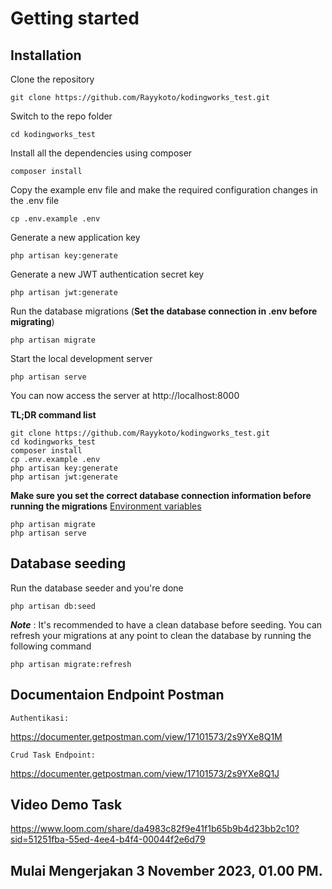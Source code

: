 # Getting started

## Installation

Clone the repository

    git clone https://github.com/Rayykoto/kodingworks_test.git

Switch to the repo folder

    cd kodingworks_test

Install all the dependencies using composer

    composer install

Copy the example env file and make the required configuration changes in the .env file

    cp .env.example .env

Generate a new application key

    php artisan key:generate

Generate a new JWT authentication secret key

    php artisan jwt:generate

Run the database migrations (**Set the database connection in .env before migrating**)

    php artisan migrate

Start the local development server

    php artisan serve

You can now access the server at http://localhost:8000

**TL;DR command list**

    git clone https://github.com/Rayykoto/kodingworks_test.git
    cd kodingworks_test
    composer install
    cp .env.example .env
    php artisan key:generate
    php artisan jwt:generate 
    
**Make sure you set the correct database connection information before running the migrations** [Environment variables](#environment-variables)

    php artisan migrate
    php artisan serve

## Database seeding

Run the database seeder and you're done

    php artisan db:seed

***Note*** : It's recommended to have a clean database before seeding. You can refresh your migrations at any point to clean the database by running the following command

    php artisan migrate:refresh

## Documentaion Endpoint Postman
    Authentikasi: 
https://documenter.getpostman.com/view/17101573/2s9YXe8Q1M
   
    Crud Task Endpoint: 
https://documenter.getpostman.com/view/17101573/2s9YXe8Q1J

## Video Demo Task
https://www.loom.com/share/da4983c82f9e41f1b65b9b4d23bb2c10?sid=51251fba-55ed-4ee4-b4f4-00044f2e6d79

## Mulai Mengerjakan 3 November 2023, 01.00 PM.
